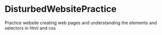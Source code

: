 # DisturbedWebsitePractice
Practice website creating web pages and understanding the elements and selectors in html and css
